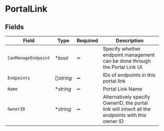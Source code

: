 # PortalLink


## Fields

| Field                                                                                            | Type                                                                                             | Required                                                                                         | Description                                                                                      |
| ------------------------------------------------------------------------------------------------ | ------------------------------------------------------------------------------------------------ | ------------------------------------------------------------------------------------------------ | ------------------------------------------------------------------------------------------------ |
| `CanManageEndpoint`                                                                              | **bool*                                                                                          | :heavy_minus_sign:                                                                               | Specify whether endpoint management can be done through the Portal Link UI                       |
| `Endpoints`                                                                                      | []*string*                                                                                       | :heavy_minus_sign:                                                                               | IDs of endpoints in this portal link                                                             |
| `Name`                                                                                           | **string*                                                                                        | :heavy_minus_sign:                                                                               | Portal Link Name                                                                                 |
| `OwnerID`                                                                                        | **string*                                                                                        | :heavy_minus_sign:                                                                               | Alternatively specify OwnerID, the portal link will inherit all the endpoints with this owner ID |